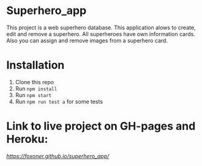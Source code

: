 # Superhero_app
This project is a web superhero database. This application alows to create, edit and remove a superhero.
All superheroes have own information cards.
Also you can assign and remove images from a superhero card. 

# Installation
1. Clone this repo
2. Run `npm install`
3. Run `npm start`
4. Run `npm run test a` for some tests

# Link to live project on GH-pages and Heroku:
*https://foxoner.github.io/superhero_app/*
